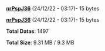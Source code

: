 [**nrPspJ36**](/data/nrPspJ36.txt) (24/12/22 - 03:17)- 15 bytes

[**nrPspJ36**](/data/nrPspJ36.txt) (24/12/22 - 03:17)- 15 bytes

**Total Datas**: 1497

**Total Size**: 9.31 MB / 9.3 MB